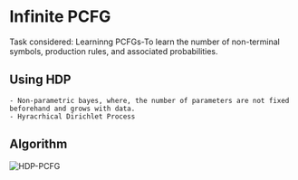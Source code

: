 # Infinite PCFG

Task considered: Learninng PCFGs-To learn the number of non-terminal symbols, production rules, and associated probabilities.

 ## Using HDP
 
 ```
- Non-parametric bayes, where, the number of parameters are not fixed beforehand and grows with data.
- Hyracrhical Dirichlet Process
```

## Algorithm
![HDP-PCFG](https://github.com/rishabhbhardwaj15/PPL/blob/master/HDP.PNG)
